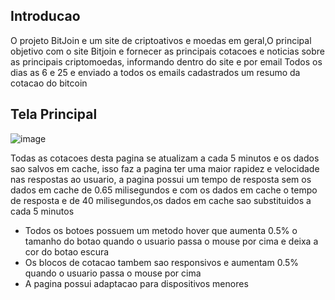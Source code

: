 ## Introducao
O projeto BitJoin e um site de criptoativos e moedas em geral,O principal objetivo com o site Bitjoin e fornecer as principais cotacoes e noticias sobre as principais criptomoedas, informando dentro do site e por email
Todos os dias as 6 e 25 e enviado a todos os emails cadastrados um resumo da cotacao do bitcoin

## Tela Principal 
![image](https://github.com/user-attachments/assets/95978b9c-b052-4ff1-a2ff-8ec2121c2582)


Todas as cotacoes desta pagina se atualizam a cada 5 minutos e os dados sao salvos em cache, isso faz a pagina ter uma maior rapidez e velocidade nas respostas ao usuario, a pagina possui um tempo de resposta sem os dados em cache de 0.65 milisegundos
e com os dados em cache o tempo de resposta e de 40 milisegundos,os dados em cache sao substituidos a cada 5 minutos 

- Todos os botoes possuem um metodo hover que aumenta 0.5% o tamanho do botao quando o usuario passa o mouse por cima e deixa a cor do botao escura
- Os blocos de cotacao tambem sao responsivos e aumentam 0.5% quando o usuario passa o mouse por cima
- A pagina possui adaptacao para dispositivos menores 
